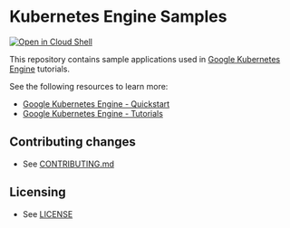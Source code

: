 # Kubernetes Engine Samples

[![Open in Cloud Shell](https://gstatic.com/cloudssh/images/open-btn.svg)](https://ssh.cloud.google.com/cloudshell/editor?cloudshell_git_repo=https://github.com/GoogleCloudPlatform/kubernetes-engine-samples)

This repository contains sample applications used in
[Google Kubernetes Engine](https://cloud.google.com/kubernetes-engine/) tutorials.

See the following resources to learn more:

- [Google Kubernetes Engine - Quickstart](https://cloud.google.com/kubernetes-engine/docs/quickstart)
- [Google Kubernetes Engine - Tutorials](https://cloud.google.com/kubernetes-engine/docs/tutorials)

## Contributing changes

* See [CONTRIBUTING.md](CONTRIBUTING.md)

## Licensing

* See [LICENSE](LICENSE)
